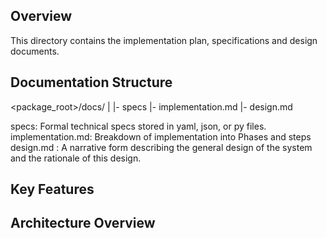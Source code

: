 ## Overview

This directory contains the implementation plan, specifications and design documents.

## Documentation Structure

<package_root>/docs/
        |
        |- specs
        |- implementation.md
        |- design.md 

specs: Formal technical specs stored in yaml, json, or py files.
implementation.md: Breakdown of implementation into Phases and steps
design.md : A narrative form describing the general design of the system and the rationale of this design.

## Key Features


## Architecture Overview


